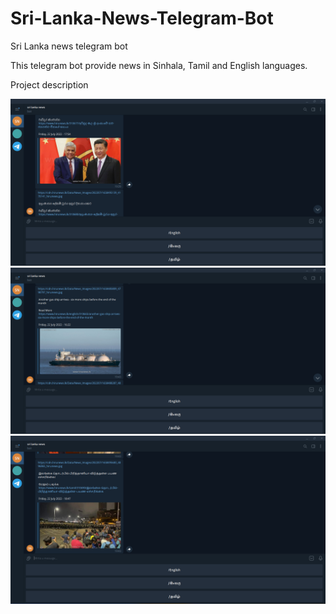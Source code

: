 # Sri-Lanka-News-Telegram-Bot

Sri Lanka news telegram bot

This telegram bot provide news in Sinhala, Tamil and English languages.

Project description


<img src="img/1.png"><br/>
<img src="img/2.png"><br/>
<img src="img/3.png"><br/>
